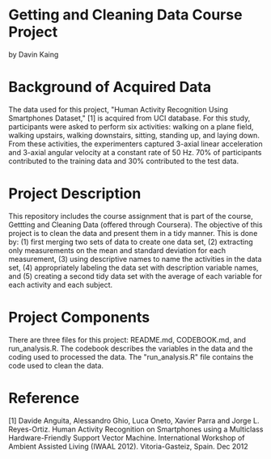 # Getting and Cleaning Data Course Project 
by Davin Kaing

# Background of Acquired Data
The data used for this project, "Human Activity Recognition Using Smartphones Dataset," [1] is acquired from UCI database. For this study, participants were asked to perform six activities: walking on a plane field, walking upstairs, walking downstairs, sitting, standing up, and laying down. From these activities, the experimenters captured 3-axial linear acceleration and 3-axial angular velocity at a constant rate of 50 Hz. 70% of participants contributed to the training data and 30% contributed to the test data. 

# Project Description
This repository includes the course assignment that is part of the course, Gettting and Cleaning Data (offered through Coursera). The objective of this project is to clean the data and present them in a tidy manner. This is done by: (1) first merging two sets of data to create one data set, (2) extracting only measurements on the mean and standard deviation for each measurement, (3) using descriptive names to name the activities in the data set, (4) appropriately labeling the data set with description variable names, and (5) creating a second tidy data set with the average of each variable for each activity and each subject. 

# Project Components 
There are three files for this project: README.md, CODEBOOK.md, and run_analysis.R. The codebook describes the variables in the data and the coding used to processed the data. The "run_analysis.R" file contains the code used to clean the data. 

# Reference 
[1] Davide Anguita, Alessandro Ghio, Luca Oneto, Xavier Parra and Jorge L. Reyes-Ortiz. Human Activity Recognition on Smartphones using a Multiclass Hardware-Friendly Support Vector Machine. International Workshop of Ambient Assisted Living (IWAAL 2012). Vitoria-Gasteiz, Spain. Dec 2012
